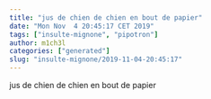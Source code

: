 ```yaml
---
title: "jus de chien de chien en bout de papier"
date: "Mon Nov  4 20:45:17 CET 2019"
tags: ["insulte-mignone", "pipotron"]
author: m1ch3l
categories: ["generated"]
slug: "insulte-mignone/2019-11-04-20:45:17"
---
```


jus de chien de chien en bout de papier
